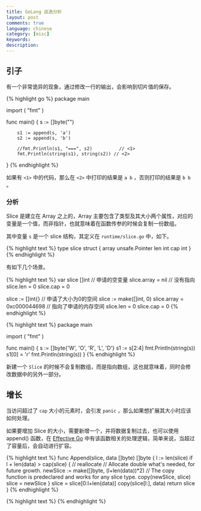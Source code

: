 ```yaml
---
title: GoLang 逃逸分析
layout: post
comments: true
language: chinese
category: [misc]
keywords:
description:
---
```


<!-- more -->

## 引子

有一个非常诡异的现象，通过修改一行的输出，会影响到切片值的保存。

{% highlight go %}
package main

import (
        "fmt"
)

func main() {
        s := []byte("")

        s1 := append(s, 'a')
        s2 := append(s, 'b')

        //fmt.Println(s1, "===", s2)          // <1>
        fmt.Println(string(s1), string(s2)) // <2>
}
{% endhighlight %}

如果有 `<1>` 中的代码，那么在 `<2>` 中打印的结果是 `a b` ，否则打印的结果是 `b b` 。

### 分析

Slice 是建立在 Array 之上的，Array 主要包含了类型及其大小两个属性，对应的变量是一个值，而非指针，也就意味着在函数传参的时候会复制一份数组。

其中变量 `s` 是一个 slice 结构，其定义在 `runtime/slice.go` 中，如下。

{% highlight text %}
type slice struct {
        array unsafe.Pointer
        len   int
        cap   int
}
{% endhighlight %}

有如下几个场景。

{% highlight text %}
var slice []int            // 申请的空变量
slice.array = nil          // 没有指向
slice.len = 0
slice.cap = 0

slice := []int{}           // 申请了大小为0的空间
slice := make([]int, 0)
slice.array = 0xc000044698 // 指向了申请的内存空间
slice.len = 0
slice.cap = 0
{% endhighlight %}


{% highlight text %}
package main

import (
        "fmt"
)

func main() {
        s := []byte{'W', 'O', 'R', 'L', 'D'}
        s1 := s[2:4]
        fmt.Println(string(s))
        s1[0] = 'r'
        fmt.Println(string(s))
}
{% endhighlight %}

新建一个 `Slice` 的时候不会复制数组，而是指向数组，这也就意味着，同时会修改数据中的另外一部分。

## 增长

当访问超过了 `cap` 大小的元素时，会引发 `panic` ，那么如果想扩展其大小时应该如何处理。

如果要增加 Slice 的大小，需要新增一个，并将数据复制过去，也可以使用 append() 函数，在 [Effective Go](https://golang.org/doc/effective_go.html#slices) 中有该函数相关的处理逻辑，简单来说，当超过了容量后，会自动进行扩容。

{% highlight text %}
func Append(slice, data []byte) []byte {
    l := len(slice)
    if l + len(data) > cap(slice) {  // reallocate
        // Allocate double what's needed, for future growth.
        newSlice := make([]byte, (l+len(data))*2)
        // The copy function is predeclared and works for any slice type.
        copy(newSlice, slice)
        slice = newSlice
    }
    slice = slice[0:l+len(data)]
    copy(slice[l:], data)
    return slice
}
{% endhighlight %}

<!--
Go Slices: usage and internals
https://blog.golang.org/go-slices-usage-and-internals
-->



{% highlight text %}
{% endhighlight %}
